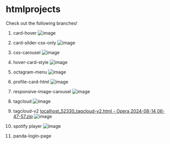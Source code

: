# htmlprojects
Check out the following branches! 

1. card-hover
   ![image](https://github.com/user-attachments/assets/ea0bc8c0-126d-4576-8786-6a7acf7b6c49)

2. card-slider-css-only
   ![image](https://github.com/user-attachments/assets/69fb0a0b-132a-4146-883b-428ae7ef9ced)

3. css-carousel
  ![image](https://github.com/user-attachments/assets/51baca59-1565-4bcb-ab2a-c034b5e7168d)

4. hover-card-style
  ![image](https://github.com/user-attachments/assets/22895e04-0d16-4036-8837-6326582a4e43)

5. octagram-menu
  ![image](https://github.com/user-attachments/assets/8fdd8867-08cd-4cec-afc2-3a57744bc85e)

6. profile-card-html
   ![image](https://github.com/user-attachments/assets/0e404581-7ec8-4bd7-abfe-51a97b07e3a1)

7. responsive-image-carousel
   ![image](https://github.com/user-attachments/assets/508f8593-e106-40cc-b476-d83a9b264fec)

8. tagcloud
   ![image](https://github.com/user-attachments/assets/35f2d1dd-058b-4dc9-88c8-0d054d7191b1)

9. tagcloud-v2
  [localhost_52330_tagcloud-v2.html - Opera 2024-08-14 06-47-57.zip](https://github.com/user-attachments/files/16606675/localhost_52330_tagcloud-v2.html.-.Opera.2024-08-14.06-47-57.zip)
  ![image](https://github.com/user-attachments/assets/bd123478-8c66-4e86-970f-183b0afcbd9e)

10. spotify player
    ![image](https://github.com/user-attachments/assets/7e4f7125-ac95-4638-86fc-561095c5b47e)

11. panda-login-page
